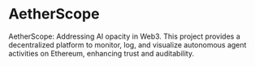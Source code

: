 # AetherScope
AetherScope: Addressing AI opacity in Web3. This project provides a decentralized platform to monitor, log, and visualize autonomous agent activities on Ethereum, enhancing trust and auditability.
